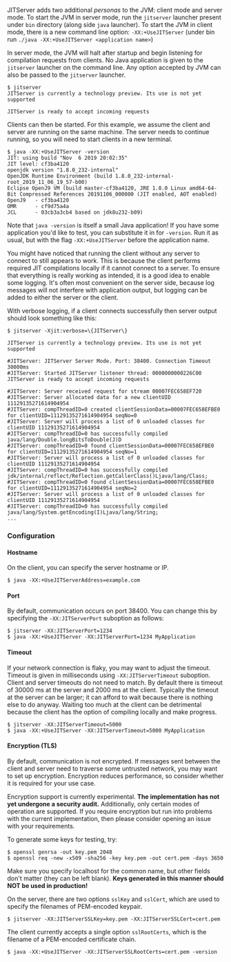 <!--
Copyright (c) 2018, 2020 IBM Corp. and others

This program and the accompanying materials are made available under
the terms of the Eclipse Public License 2.0 which accompanies this
distribution and is available at https://www.eclipse.org/legal/epl-2.0/
or the Apache License, Version 2.0 which accompanies this distribution and
is available at https://www.apache.org/licenses/LICENSE-2.0.

This Source Code may also be made available under the following
Secondary Licenses when the conditions for such availability set
forth in the Eclipse Public License, v. 2.0 are satisfied: GNU
General Public License, version 2 with the GNU Classpath
Exception [1] and GNU General Public License, version 2 with the
OpenJDK Assembly Exception [2].

[1] https://www.gnu.org/software/classpath/license.html
[2] http://openjdk.java.net/legal/assembly-exception.html

SPDX-License-Identifier: EPL-2.0 OR Apache-2.0 OR GPL-2.0 WITH Classpath-exception-2.0 OR LicenseRef-GPL-2.0 WITH Assembly-exception
-->

JITServer adds two additional *personas* to the JVM: client mode and server mode. To start the JVM in server mode, run the `jitserver` launcher present under `bin` directory (along side `java` launcher). To start the JVM in client mode, there is a new command line option: `-XX:+UseJITServer` (under bin run `./java -XX:+UseJITServer <application name>`)

In server mode, the JVM will halt after startup and begin listening for compilation requests from clients. No Java application is given to the `jitserver` launcher on the command line. Any option accepted by JVM can also be passed to the `jitserver` launcher.

```
$ jitserver
JITServer is currently a technology preview. Its use is not yet supported

JITServer is ready to accept incoming requests

```

Clients can then be started. For this example, we assume the client and server are running on the same machine. The server needs to continue running, so you will need to start clients in a new terminal.

```
$ java -XX:+UseJITServer -version
JIT: using build "Nov  6 2019 20:02:35"
JIT level: cf3ba4120
openjdk version "1.8.0_232-internal"
OpenJDK Runtime Environment (build 1.8.0_232-internal-root_2019_11_06_19_57-b00)
Eclipse OpenJ9 VM (build master-cf3ba4120, JRE 1.8.0 Linux amd64-64-Bit Compressed References 20191106_000000 (JIT enabled, AOT enabled)
OpenJ9   - cf3ba4120
OMR      - cf9d75a4a
JCL      - 03cb3a3cb4 based on jdk8u232-b09)
```
Note that `java -version` is itself a small Java application! If you have some application you'd like to test, you can substitute it in for `-version`. Run it as usual, but with the flag `-XX:+UseJITServer` before the application name.

You might have noticed that running the client without any server to connect to still appears to work. This is because the client performs required JIT compilations locally if it cannot connect to a server. To ensure that everything is really working as intended, it is a good idea to enable some logging. It's often most convenient on the server side, because log messages will not interfere with application output, but logging can be added to either the server or the client.

With verbose logging, if a client connects successfully then server output should look something like this:
```
$ jitserver -Xjit:verbose=\{JITServer\}

JITServer is currently a technology preview. Its use is not yet supported

#JITServer: JITServer Server Mode. Port: 38400. Connection Timeout 30000ms
#JITServer: Started JITServer listener thread: 0000000000226C00
JITServer is ready to accept incoming requests

#JITServer: Server received request for stream 00007FEC658EF720
#JITServer: Server allocated data for a new clientUID 11129135271614904954
#JITServer: compThreadID=0 created clientSessionData=00007FEC658EFBE0 for clientUID=11129135271614904954 seqNo=0
#JITServer: Server will process a list of 0 unloaded classes for clientUID 11129135271614904954
#JITServer: compThreadID=0 has successfully compiled java/lang/Double.longBitsToDouble(J)D
#JITServer: compThreadID=0 found clientSessionData=00007FEC658EFBE0 for clientUID=11129135271614904954 seqNo=1
#JITServer: Server will process a list of 0 unloaded classes for clientUID 11129135271614904954
#JITServer: compThreadID=0 has successfully compiled jdk/internal/reflect/Reflection.getCallerClass()Ljava/lang/Class;
#JITServer: compThreadID=0 found clientSessionData=00007FEC658EFBE0 for clientUID=11129135271614904954 seqNo=2
#JITServer: Server will process a list of 0 unloaded classes for clientUID 11129135271614904954
#JITServer: compThreadID=0 has successfully compiled java/lang/System.getEncoding(I)Ljava/lang/String;
...
```

### Configuration

#### Hostname
On the client, you can specify the server hostname or IP.
```
$ java -XX:+UseJITServerAddress=example.com
```

#### Port
By default, communication occurs on port 38400. You can change this by specifying the `-XX:JITServerPort` suboption as follows:
```
$ jitserver -XX:JITServerPort=1234
$ java -XX:+UseJITServer -XX:JITServerPort=1234 MyApplication
```

#### Timeout
If your network connection is flaky, you may want to adjust the timeout. Timeout is given in milliseconds using `-XX:JITServerTimeout` suboption. Client and server timeouts do not need to match. By default there is timeout of 30000 ms at the server and 2000 ms at the client. Typically the timeout at the server can be larger; it can afford to wait because there is nothing else to do anyway. Waiting too much at the client can be detrimental because the client has the option of compiling locally and make progress.
```
$ jitserver -XX:JITServerTimeout=5000
$ java -XX:+UseJITServer -XX:JITServerTimeout=5000 MyApplication
```

#### Encryption (TLS)
By default, communication is not encrypted. If messages sent between the client and server need to traverse some untrusted network, you may want to set up encryption. Encryption reduces performance, so consider whether it is required for your use case.

Encryption support is currently experimental. **The implementation has not yet undergone a security audit.** Additionally, only certain modes of operation are supported. If you require encryption but run into problems with the current implementation, then please consider opening an issue with your requirements.

To generate some keys for testing, try:
```
$ openssl genrsa -out key.pem 2048
$ openssl req -new -x509 -sha256 -key key.pem -out cert.pem -days 3650
```
Make sure you specify localhost for the common name, but other fields don't matter (they can be left blank). **Keys generated in this manner should NOT be used in production!**

On the server, there are two options `sslKey` and `sslCert`, which are used to specify the filenames of PEM-encoded keypair.
```
$ jitserver -XX:JITServerSSLKey=key.pem -XX:JITServerSSLCert=cert.pem
```
The client currently accepts a single option `sslRootCerts`, which is the filename of a PEM-encoded certificate chain.
```
$ java -XX:+UseJITServer -XX:JITServerSSLRootCerts=cert.pem -version
```

